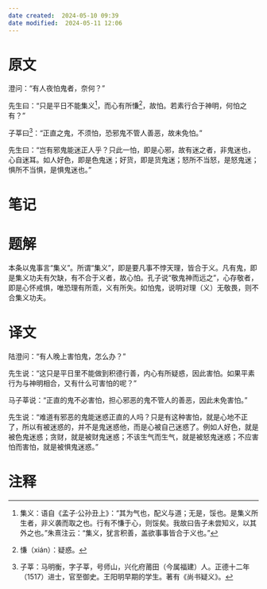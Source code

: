 ```yaml
---
date created:  2024-05-10 09:39
date modified:  2024-05-11 12:06
---
```

# 原文
澄问：“有人夜怕鬼者，奈何？”

先生曰：“只是平日不能集义[^1]，而心有所慊[^2]，故怕。若素行合于神明，何怕之有？”

子莘曰[^3]：“正直之鬼，不须怕，恐邪鬼不管人善恶，故未免怕。”

先生曰：“岂有邪鬼能迷正人乎？只此一怕，即是心邪，故有迷之者，非鬼迷也，心自迷耳。如人好色，即是色鬼迷；好货，即是货鬼迷；怒所不当怒，是怒鬼迷；惧所不当惧，是惧鬼迷也。”
# 笔记

# 题解
本条以鬼事言“集义”。所谓“集义”，即是要凡事不悖天理，皆合于义。凡有鬼，即是集义功夫有欠缺，有不合于义者，故心怕。孔子说“敬鬼神而远之”，心存敬者，即是心怀戒惧，唯恐理有所乖，义有所失。如怕鬼，说明对理（义）无敬畏，则不合集义功夫。
# 译文
陆澄问：“有人晚上害怕鬼，怎么办？”

先生说：“这只是平日里不能做到积德行善，内心有所疑惑，因此害怕。如果平素行为与神明相合，又有什么可害怕的呢？”

马子莘说：“正直的鬼不必害怕，担心邪恶的鬼不管人的善恶，因此未免害怕。”

先生说：“难道有邪恶的鬼能迷惑正直的人吗？只是有这种害怕，就是心地不正了，所以有被迷惑的，并不是鬼迷惑他，而是心被自己迷惑了。例如人好色，就是被色鬼迷惑；贪财，就是被财鬼迷惑；不该生气而生气，就是被怒鬼迷惑；不应害怕而害怕，就是被惧鬼迷惑。”
# 注释

[^1]: 集义：语自《孟子·公孙丑上》：“其为气也，配义与道；无是，馁也。是集义所生者，非义袭而取之也。行有不慊于心，则馁矣。我故曰告子未尝知义，以其外之也。”朱熹注云：“集义，犹言积善，盖欲事事皆合于义也。”
[^2]: 慊（xián）：疑惑。
[^3]: 子莘：马明衡，字子莘，号师山，兴化府莆田（今属福建）人。正德十二年（1517）进士，官至御史。王阳明早期的学生。著有《尚书疑义》。
